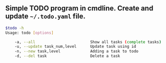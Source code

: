Simple TODO program in cmdline. Create and update ```~/.todo.yaml``` file.
--
```bash
$todo -h
Usage: todo [options]

    -a, --all                        Show all tasks (complete tasks)
    -u, --update task_num,level      Update task using id
    -n, --new task,level             Adding a task to todo
    -d, --del task                   Delete a task
```
